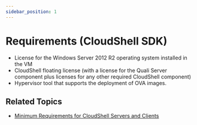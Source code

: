 ```yaml
---
sidebar_position: 1
---
```


# Requirements (CloudShell SDK)

- License for the Windows Server 2012 R2 operating system installed in the VM
- CloudShell floating license (with a license for the Quali Server component plus licenses for any other required CloudShell component)
- Hypervisor tool that supports the deployment of OVA images.

## Related Topics

- [Minimum Requirements for CloudShell Servers and Clients](https://help.quali.com/Online%20Help/0.0/Portal/Content/IG/Overview/srvrs.htm)